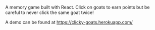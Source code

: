 A memory game built with React. Click on goats to earn points but be careful to never click the same goat twice!

A demo can be found at https://clicky-goats.herokuapp.com/
